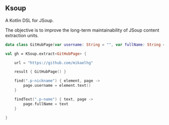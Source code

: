 ## Ksoup

A Kotlin DSL for JSoup.

The objective is to improve the long-term maintainability of JSoup content extraction units.

```kotlin
data class GitHubPage(var username: String = "", var fullName: String = "")

val gh = KSoup.extract<GitHubPage> {

    url = "https://github.com/mikaelhg"

    result { GitHubPage() }

    find(".p-nickname") { element, page ->
        page.username = element.text()
    }

    findText(".p-name") { text, page ->
        page.fullName = text
    }

}
```

